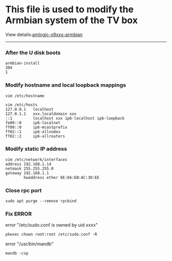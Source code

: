 # This file is used to modify the Armbian system of the TV box

View details:[amlogic-s9xxx-armbian](https://github.com/ophub/amlogic-s9xxx-armbian)

-------------------------------------

### After the U disk boots

    armbian-install
    304
    1
### Modify hostname and local loopback mappings

    vim /etc/hostname
    
    vim /etc/hosts
    127.0.0.1   localhost
    127.0.1.1   xxx.localdomain	xxx
    ::1         localhost xxx ip6-localhost ip6-loopback
    fe00::0     ip6-localnet
    ff00::0     ip6-mcastprefix
    ff02::1     ip6-allnodes
    ff02::2     ip6-allrouters
### Modify static IP address

    vim /etc/network/interfaces
    address 192.168.1.14
    netmask 255.255.255.0
    gateway 192.168.1.1
            hwaddress ether 8E:66:EB:AC:3D:EE
    
### Close rpc port

    sudo apt purge --remove rpcbind
### Fix ERROR

error "/etc/sudo.conf is owned by uid xxxx"

    pkexec chown root:root /etc/sudo.conf -R
error "/usr/bin/mandb"

    mandb -csp

